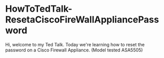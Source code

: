 # HowToTedTalk-ResetaCiscoFireWallAppliancePassword
Hi, welcome to my Ted Talk.  Today we're learning how to reset the password on a Cisco Firewall Appliance.  (Model tested ASA5505)
